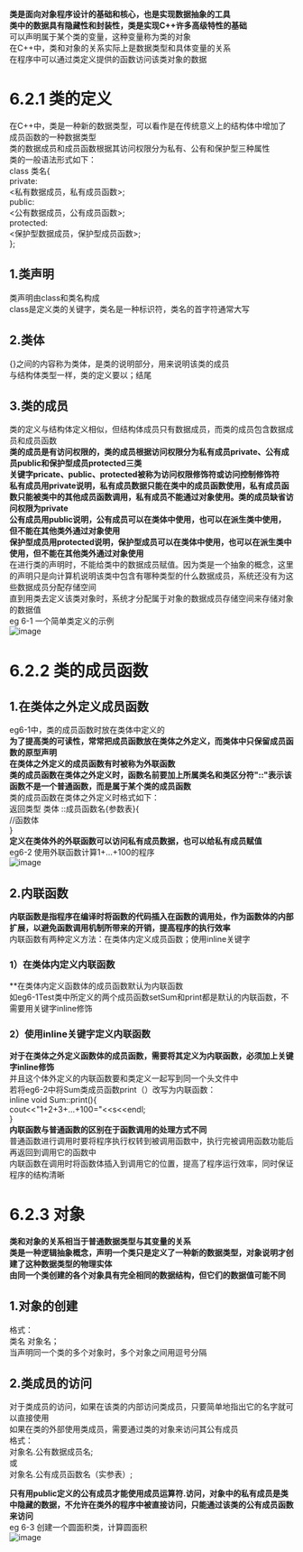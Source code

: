 **类是面向对象程序设计的基础和核心，也是实现数据抽象的工具**  
**类中的数据具有隐藏性和封装性，类是实现C++许多高级特性的基础**  
可以声明属于某个类的变量，这种变量称为类的对象  
在C++中，类和对象的关系实际上是数据类型和具体变量的关系  
在程序中可以通过类定义提供的函数访问该类对象的数据  
# 6.2.1 类的定义
在C++中，类是一种新的数据类型，可以看作是在传统意义上的结构体中增加了成员函数的一种数据类型  
类的数据成员和成员函数根据其访问权限分为私有、公有和保护型三种属性  
类的一般语法形式如下：  
class 类名{  
private:  
<私有数据成员，私有成员函数>;  
public:  
<公有数据成员，公有成员函数>;  
protected:  
<保护型数据成员，保护型成员函数>;  
};  
## 1.类声明
类声明由class和类名构成  
class是定义类的关键字，类名是一种标识符，类名的首字符通常大写  
## 2.类体
{}之间的内容称为类体，是类的说明部分，用来说明该类的成员  
与结构体类型一样，类的定义要以；结尾  
## 3.类的成员
类的定义与结构体定义相似，但结构体成员只有数据成员，而类的成员包含数据成员和成员函数  
**类的成员是有访问权限的，类的成员根据访问权限分为私有成员private、公有成员public和保护型成员protected三类**  
**关键字pricate、public、protected被称为访问权限修饰符或访问控制修饰符**  
**私有成员用private说明，私有成员数据只能在类中的成员函数使用，私有成员函数只能被类中的其他成员函数调用，私有成员不能通过对象使用。类的成员缺省访问权限为private**  
**公有成员用public说明，公有成员可以在类体中使用，也可以在派生类中使用，但不能在其他类外通过对象使用**  
**保护型成员用protected说明，保护型成员可以在类体中使用，也可以在派生类中使用，但不能在其他类外通过对象使用**  
在进行类的声明时，不能给类中的数据成员赋值。因为类是一个抽象的概念，这里的声明只是向计算机说明该类中包含有哪种类型的什么数据成员，系统还没有为这些数据成员分配存储空间  
直到用类去定义该类对象时，系统才分配属于对象的数据成员存储空间来存储对象的数据值  
eg 6-1 一个简单类定义的示例  
![image](https://user-images.githubusercontent.com/77609544/112716076-260bd580-8f1f-11eb-8b32-d20b77d4d12f.png)
# 6.2.2 类的成员函数
## 1.在类体之外定义成员函数
eg6-1中，类的成员函数时放在类体中定义的  
**为了提高类的可读性，常常把成员函数放在类体之外定义，而类体中只保留成员函数的原型声明**  
**在类体之外定义的成员函数有时被称为外联函数**  
**类的成员函数在类体之外定义时，函数名前要加上所属类名和类区分符"::"表示该函数不是一个普通函数，而是属于某个类的成员函数**  
类的成员函数在类体之外定义时格式如下：  
返回类型 类体 ::成员函数名{参数表}{  
//函数体  
}  
**定义在类体外的外联函数可以访问私有成员数据，也可以给私有成员赋值**  
eg6-2 使用外联函数计算1+…+100的程序  
![image](https://user-images.githubusercontent.com/77609544/112717773-adf6dd00-8f29-11eb-8c87-cc9309f5bda1.png)
## 2.内联函数
**内联函数是指程序在编译时将函数的代码插入在函数的调用处，作为函数体的内部扩展，以避免函数调用机制所带来的开销，提高程序的执行效率**  
内联函数有两种定义方法：在类体内定义成员函数；使用inline关键字  
### 1）在类体内定义内联函数
**在类体内定义函数体的成员函数默认为内联函数  
如eg6-1Test类中所定义的两个成员函数setSum和print都是默认的内联函数，不需要用关键字inline修饰  
### 2）使用inline关键字定义内联函数
**对于在类体之外定义函数体的成员函数，需要将其定义为内联函数，必须加上关键字inline修饰**  
并且这个体外定义的内联函数要和类定义一起写到同一个头文件中  
若将eg6-2中将Sum类成员函数print（）改写为内联函数：  
inline void Sum::print(){  
cout<<"1+2+3+…+100="<<s<<endl;  
}  
**内联函数与普通函数的区别在于函数调用的处理方式不同**  
普通函数进行调用时要将程序执行权转到被调用函数中，执行完被调用函数功能后再返回到调用它的函数中  
内联函数在调用时将函数体插入到调用它的位置，提高了程序运行效率，同时保证程序的结构清晰  
# 6.2.3 对象
**类和对象的关系相当于普通数据类型与其变量的关系**  
**类是一种逻辑抽象概念，声明一个类只是定义了一种新的数据类型，对象说明才创建了这种数据类型的物理实体**  
**由同一个类创建的各个对象具有完全相同的数据结构，但它们的数据值可能不同**  
## 1.对象的创建
格式：  
类名 对象名；  
当声明同一个类的多个对象时，多个对象之间用逗号分隔  
## 2.类成员的访问
对于类成员的访问，如果在该类的内部访问类成员，只要简单地指出它的名字就可以直接使用  
如果在类的外部使用类成员，需要通过类的对象来访问其公有成员  
格式：   
对象名.公有数据成员名;  
或  
对象名.公有成员函数名（实参表）;  

**只有用public定义的公有成员才能使用成员运算符.访问，对象中的私有成员是类中隐藏的数据，不允许在类外的程序中被直接访问，只能通过该类的公有成员函数来访问**  
eg 6-3 创建一个圆面积类，计算圆面积  
![image](https://user-images.githubusercontent.com/77609544/112718163-1e9ef900-8f2c-11eb-999f-5bb488a652bb.png)
